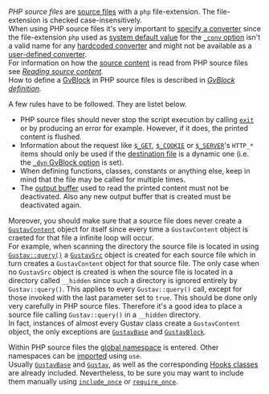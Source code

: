 *PHP source files* are [source files](Source-files) with a `php` file-extension. The file-extension is checked case-insensitively.  
When using PHP source files it's very important to [specify a converter](Gustav-core-options#_conv) since the file-extension `php` used as [system default value](GvBlock-option-default-values#_conv_default) for the [`_conv` option](Gustav-core-options#_conv) isn't a valid name for any [hardcoded converter](Converting-source-content#hardcoded-converters) and might not be available as a [user-defined converter](User-defined-converters).  
For information on how the [source content](Source-content) is read from PHP source files see [*Reading source content*](Reading-source-content).  
How to define a [GvBlock](GvBlock) in PHP source files is described in [*GvBlock definition*](GvBlock-definition).

A few rules have to be followed. They are listet below.

+   PHP source files should never stop the script execution by calling [`exit`](http://php.net/manual/en/function.exit.php) or by producing an error for example. However, if it does, the printed content is flushed.
+   Information about the request like [`$_GET`](http://php.net/manual/en/reserved.variables.get.php), [`$_COOKIE`](http://php.net/manual/en/reserved.variables.cookies.php) or [`$_SERVER`](http://php.net/manual/en/reserved.variables.server.php)'s `HTTP_*` items should only be used if the [destination file](Destination-files) is a dynamic one (i.e. the [`_dyn` GvBlock option](Gustav-core-options) is set).
+   When defining functions, classes, constants or anything else, keep in mind that the file may be called for multiple times.
+   The [output buffer](http://php.net/manual/en/ref.outcontrol.php) used to read the printed content must not be deactivated. Also any new output buffer that is created must be deactivated again.

Moreover, you should make sure that a source file does never create a [`GustavContent`](API#gustavcontent) object for itself since every time a `GustavContent` object is craeted for that file a infinite loop will occur.  
For example, when scanning the directory the source file is located in using [`Gustav::query()`](Public-API%3a-Gustav#string-query--stringstring-src_directory----bool-recursive--true--arraynull-filters--null--int-filters_operator--gustavfilter_and--int-order_by--gustavorder_pub--int-min_match_score--0--bool-include_disabled--false--include_hidden_directory--false--) a [`GustavSrc`](API#gustavsrc) object is created for each source file which in turn creates a `GustavContent` object for that source file. The only case when no `GustavSrc` object is created is when the source file is located in a directory called `__hidden` since such a directory is ignored entirely by `Gustav::query()`. This applies to every `Gustav::query()` call, except for those invoked with the last parameter set to `true`. This should be done only very carefully in PHP source files. Therefore it's a good idea to place a source file calling `Gustav::query()` in a `__hidden` directory.  
In fact, instances of almost every Gustav class create a `GustavContent` object, the only exceptions are [`GustavBase`](API#gustavbase) and [`GustavBlock`](API#gustavblock).

Within PHP source files the [global namespace](http://php.net/manual/en/language.namespaces.global.php) is entered. Other namespaces can be [imported](http://php.net/manual/en/language.namespaces.importing.php) using `use`.  
Usually [`GustavBase`](API#gustavbase) and [`Gustav`](API#gustav), as well as the corresponding [Hooks classes](API#hooks-classes) are already included. Nevertheless, to be sure you may want to include them manually using [`include_once`](http://php.net/manual/en/function.include-once.php) or [`require_once`](http://php.net/manual/en/function.require-once.php).